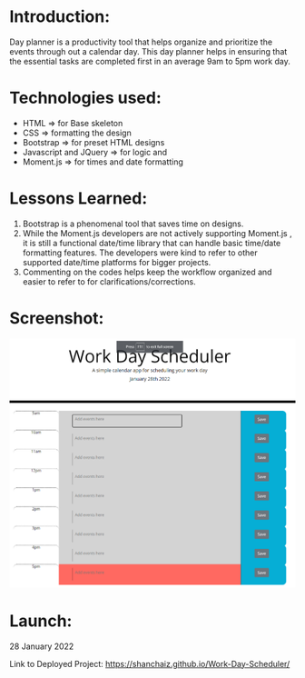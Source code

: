 # Introduction: 
Day planner is a productivity tool that helps organize and prioritize the events through out a calendar day.
This day planner helps in ensuring that the essential tasks are completed first in an average 9am to 5pm work day.

# Technologies used:

- HTML => for Base skeleton 
- CSS => formatting the design
- Bootstrap => for preset HTML designs
- Javascript and JQuery => for logic and 
- Moment.js => for times and date formatting

# Lessons Learned:

1. Bootstrap is a phenomenal tool that saves time on designs.
2. While the Moment.js developers are not actively supporting Moment.js , it is still a functional date/time library that can handle basic time/date formatting features. The developers were kind to refer to other supported date/time platforms for bigger projects.
3. Commenting on the codes helps keep the workflow organized and easier to refer to for clarifications/corrections.

# Screenshot:

![DayPlanner](./assets/DayplannerScreenshot.png) 


# Launch:

28 January 2022

Link to Deployed Project: https://shanchaiz.github.io/Work-Day-Scheduler/